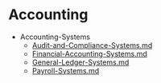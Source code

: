 
# Accounting

- Accounting-Systems
  - [Audit-and-Compliance-Systems.md](./Audit-and-Compliance-Systems.md)
  - [Financial-Accounting-Systems.md](./Financial-Accounting-Systems.md)
  - [General-Ledger-Systems.md](./General-Ledger-Systems.md)
  - [Payroll-Systems.md](./Payroll-Systems.md)
